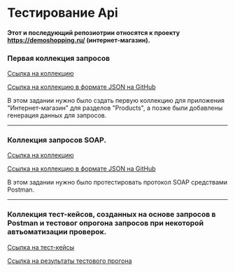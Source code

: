 # Тестирование Api

#### Этот и последующий репозиотрии относятся к проекту https://demoshopping.ru/ (интернет-магазин).


### Первая коллекция запросов
[Ссылка на коллекцию](https://www.postman.com/cryosat-geoscientist-76682818/workspace/demoshopping/collection/40956819-216f52c6-d528-46fa-8808-02b47835cfc9?action=share&creator=40956819&active-environment=40956819-ed848aa2-fbd9-4ca2-9280-a46660d6709c)

[Ссылка на коллекцию в формате JSON на GitHub](https://github.com/KaspianChi/Api/blob/main/Demoshoppping.postman_collection.json)

В этом задании нужно было сздать первую коллекцию для приложения "Интернет-магазин" для разделов "Products", а позже были добавлены генерация данных для запросов.

---

### Коллекция запросов SOAP.
[Ссылка на коллекцию](https://www.postman.com/cryosat-geoscientist-76682818/workspace/demoshopping/collection/40956819-b5a5913f-181b-4190-94b5-c84d3c0e2607?action=share&creator=40956819)

[Ссылка на коллекцию в формате JSON на GitHub](https://github.com/KaspianChi/Api/blob/main/CountryInfoService.postman_collection.json)

В этом задании нужно было протестировать протокол SOAP средствами Postman.

---

### Коллекция тест-кейсов, созданных на основе запросов в Postman и тестовог опрогона запросов при некоторой автьоматизации проверок.
[Ссылка на тест-кейсы](https://github.com/KaspianChi/Api/blob/main/Test%20suite%20API%20Demchilo%20Dmitry.pdf)

[Ссылка на результаты тестового прогона](https://github.com/KaspianChi/Api/blob/main/Demoshoppping.postman_test_run%20Demchilo%20Dmitry.json)
